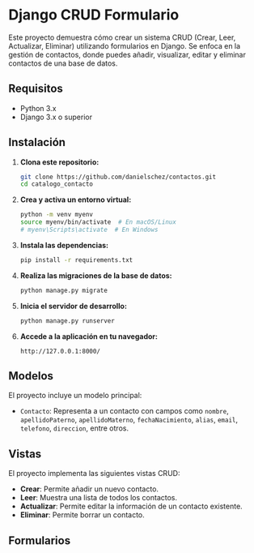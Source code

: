 # Django CRUD Formulario

Este proyecto demuestra cómo crear un sistema CRUD (Crear, Leer, Actualizar, Eliminar) utilizando formularios en Django. Se enfoca en la gestión de contactos, donde puedes añadir, visualizar, editar y eliminar contactos de una base de datos.

## Requisitos

- Python 3.x
- Django 3.x o superior

## Instalación

1. **Clona este repositorio:**

    ```bash
    git clone https://github.com/danielschez/contactos.git
    cd catalogo_contacto
    ```

2. **Crea y activa un entorno virtual:**

    ```bash
    python -m venv myenv
    source myenv/bin/activate  # En macOS/Linux
    # myenv\Scripts\activate  # En Windows
    ```

3. **Instala las dependencias:**

    ```bash
    pip install -r requirements.txt
    ```

4. **Realiza las migraciones de la base de datos:**

    ```bash
    python manage.py migrate
    ```

5. **Inicia el servidor de desarrollo:**

    ```bash
    python manage.py runserver
    ```

6. **Accede a la aplicación en tu navegador:**

    ```plaintext
    http://127.0.0.1:8000/
    ```

## Modelos

El proyecto incluye un modelo principal:

- `Contacto`: Representa a un contacto con campos como `nombre`, `apellidoPaterno`, `apellidoMaterno`, `fechaNacimiento`, `alias`, `email`, `telefono`, `direccion`, entre otros.

## Vistas

El proyecto implementa las siguientes vistas CRUD:

- **Crear**: Permite añadir un nuevo contacto.
- **Leer**: Muestra una lista de todos los contactos.
- **Actualizar**: Permite editar la información de un contacto existente.
- **Eliminar**: Permite borrar un contacto.

## Formularios